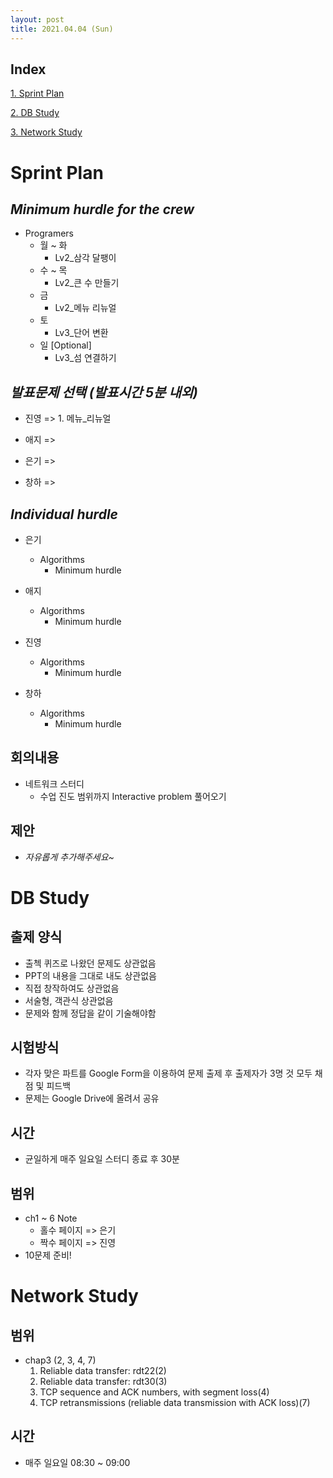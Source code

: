 ```yaml
---
layout: post
title: 2021.04.04 (Sun)
---
```


## Index

[1. Sprint Plan](#Sprint-Plan)

[2. DB Study](#DB-Study)

[3. Network Study](#Network-Study)

# Sprint Plan

## _Minimum hurdle for the crew_

- Programers
  - 월 ~ 화
    - Lv2\_삼각 달팽이
  - 수 ~ 목
    - Lv2\_큰 수 만들기
  - 금
    - Lv2\_메뉴 리뉴얼
  - 토
    - Lv3\_단어 변환
  - 일 [Optional]
    - Lv3\_섬 연결하기

## _발표문제 선택 (발표시간 5분 내외)_

- 진영 => 1. 메뉴_리뉴얼

- 애지 =>

- 은기 =>

- 창하 =>

## _Individual hurdle_

- 은기

  - Algorithms
    - Minimum hurdle

- 애지

  - Algorithms
    - Minimum hurdle

- 진영

  - Algorithms
    - Minimum hurdle

- 창하
  - Algorithms
    - Minimum hurdle

## 회의내용

- 네트워크 스터디
  - 수업 진도 범위까지 Interactive problem 풀어오기

## 제안

- _자유롭게 추가해주세요~_

# DB Study

## 출제 양식

- 출첵 퀴즈로 나왔던 문제도 상관없음
- PPT의 내용을 그대로 내도 상관없음
- 직접 창작하여도 상관없음
- 서술형, 객관식 상관없음
- 문제와 함께 정답을 같이 기술해야함

## 시험방식

- 각자 맞은 파트를 Google Form을 이용하여 문제 출제 후 출제자가 3명 것 모두 채점 및 피드백
- 문제는 Google Drive에 올려서 공유

## 시간

- 균일하게 매주 일요일 스터디 종료 후 30분

## 범위

- ch1 ~ 6 Note
  - 홀수 페이지 => 은기
  - 짝수 페이지 => 진영
- 10문제 준비!

# Network Study

## 범위

- chap3 (2, 3, 4, 7)
  1. Reliable data transfer: rdt22(2)
  2. Reliable data transfer: rdt30(3)
  3. TCP sequence and ACK numbers, with segment loss(4)
  4. TCP retransmissions (reliable data transmission with ACK loss)(7)

## 시간

- 매주 일요일 08:30 ~ 09:00
